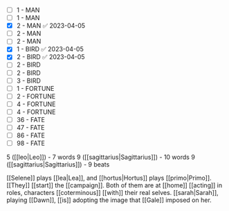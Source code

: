 
- [ ] 1 - MAN
- [ ] 1 - MAN
- [x] 2 - MAN ✅ 2023-04-05
- [ ] 2 - MAN
- [ ] 2 - MAN
- [x] 1 - BIRD ✅ 2023-04-05
- [x] 2 - BIRD ✅ 2023-04-05
- [ ] 2 - BIRD
- [ ] 2 - BIRD
- [ ] 3 - BIRD
- [ ] 1 - FORTUNE
- [ ] 2 - FORTUNE
- [ ] 4 - FORTUNE
- [ ] 4 - FORTUNE
- [ ] 36 - FATE
- [ ] 47 - FATE
- [ ] 86 - FATE
- [ ] 98 - FATE

5 ([[leo|Leo]]) - 7 words
9 ([[sagittarius|Sagittarius]]) - 10 words
9 ([[sagittarius|Sagittarius]]) - 9 beats

[[Selene]] plays [[lea|Lea]], and [[hortus|Hortus]] plays [[primo|Primo]]. [[They]] [[start]] the [[campaign]]. Both of them are at [[home]] [[acting]] in roles, characters [[coterminous]] [[with]] their real selves. [[sarah|Sarah]], playing [[Dawn]], [[is]] adopting the image that [[Gale]] imposed on her.










